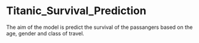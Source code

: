 # Titanic_Survival_Prediction
The aim of the model  is predict the survival of the passangers based on the age, gender and class of travel.
